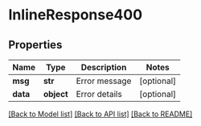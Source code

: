 # InlineResponse400

## Properties
Name | Type | Description | Notes
------------ | ------------- | ------------- | -------------
**msg** | **str** | Error message | [optional] 
**data** | **object** | Error details | [optional] 

[[Back to Model list]](../README.md#documentation-for-models) [[Back to API list]](../README.md#documentation-for-api-endpoints) [[Back to README]](../README.md)


